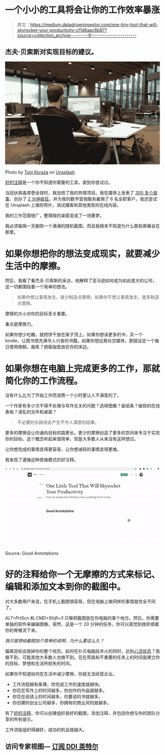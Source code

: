 # 一个小小的工具将会让你的工作效率暴涨

> 原文：<https://medium.datadriveninvestor.com/one-tiny-tool-that-will-skyrocket-your-productivity-cf1d6aac6b87?source=collection_archive---------9----------------------->

## 杰夫·贝索斯对实现目标的建议。

![](img/19845cc4f8d16b1e6a139b93fca791ed.png)

Photo by [Toni Koraza](https://unsplash.com/@tonikoraza?utm_source=unsplash&utm_medium=referral&utm_content=creditCopyText) on [Unsplash](https://unsplash.com/@tonikoraza/stats?utm_source=unsplash&utm_medium=referral&utm_content=creditCopyText)

[好的注释](https://www.goodannotations.com/)是一个你不知道你需要的工具，直到你尝试过。

当冠状病毒席卷全球时，我加倍了我的热情项目。我在媒体上发表了 [300 多个故事](http://tonikoraza.com)，创办了 [2 分钟疯狂](http://2madness.com)，并为我的数字营销服务雇佣了 6 名全职客户。我还尝试在 Unsplash 上储存照片，测试播客和其他类型的在线内容。

我的工作范围很广，整理我的桌面变成了一场噩梦。

我必须每隔一天删除一个满满的随机截图，而且我根本不知道为什么那些屏幕会在那里。

# 如果你想把你的想法变成现实，就要减少生活中的摩擦。

然后，我看了看杰夫·贝索斯的采访，他解释了亚马逊如何成为如此庞大的公司，这一切都围绕着一个简单的想法。

> 如果你想让事情发生，就少制造点摩擦，如果你不想让事情发生，就多制造点摩擦。

摩擦的大小对你的目标至关重要。

重点是摩擦力。

如果你想少吃糖，就把饼干放在架子顶上。如果你想读更多的书，买一个 kindle，让图书馆充满令人兴奋的书籍。如果你想远离社交媒体，那就设定一个每日使用限额。晨练？把瑜伽垫放在你的床边。

# 如果你想在电脑上完成更多的工作，那就简化你的工作流程。

没有什么比为了开始工作而浪费一个小时更让人不满意的了。

一个作家有多少次不得不处理与写作无关的问题？选择图像？留纸条？破损的在线表格？凌乱的文件和桌面？

> 不必要的长路线会产生不令人满意的结果。

更多的摩擦会让你通向目标的路更长。更少的摩擦创造了更多的空间来专注于实现你的目标。这个概念听起来很简单，但是大多数人从来没有这样想过。

让你想完成的事情变得更容易，让你想减轻的事情变得更难。

我发现了遵循这种思维模式的好注释。

![](img/5b77dc4ef3025b2f9fb8987efb68cc84.png)

Source: Good Annotations

# 好的注释给你一个无摩擦的方式来标记、编辑和添加文本到你的截图中。

对大多数用户来说，在手机上截图很容易，但在电脑上做同样的事情就完全不同了。

*ALT+PrtScn* 和 *CMD+Shift+3* 只够把截图放在你电脑的某个地方。然后，你需要单独的软件来编辑图像，突然，这是一个 20 分钟的任务，你可以感觉到挫折顺着你的脊椎流下来。

*我只是想给截图加个简单的说明，为什么要这么久？*

偏离目标会毁掉你的整个经历。如何在扑灭电脑技术火的同时，达到[心流状态](https://en.wikipedia.org/wiki/Flow_(psychology))？我做不到，可能其他大多数人也做不到。花在弯路和不重要的任务上的时间是建立你的目标、梦想和生活所损失的时间。

如果你不知道如何在生活中减少摩擦，你就无法经营企业。

*   工作流程越有条理，你完成工作的速度就越快。
*   你花在写作上的时间越多，你创作的作品就越多。
*   你花在阅读上的时间越多，你要读的书就越多。
*   你创建的创业公司越多，你拥有的商业风险就越多。

有了[好的注释](https://www.goodannotations.com/)，你可以创建组织良好的截图，添加注释，并包括你想与你的团队分享的所有提示。

工作流程组织得越好，成功的机会就越大。

## 访问专家视图— [订阅 DDI 英特尔](https://datadriveninvestor.com/ddi-intel)